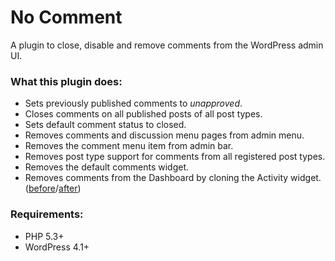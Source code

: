 # No Comment

A plugin to close, disable and remove comments from the WordPress admin UI.

### What this plugin does:
- Sets previously published comments to _unapproved_.
- Closes comments on all published posts of all post types.
- Sets default comment status to closed.
- Removes comments and discussion menu pages from admin menu.
- Removes the comment menu item from admin bar.
- Removes post type support for comments from all registered post types.
- Removes the default comments widget.
- Removes comments from the Dashboard by cloning the Activity widget. ([before](https://github.com/glueckpress/no-comment/blob/master/assets/img/screenshot-2.png)/[after](https://github.com/glueckpress/no-comment/blob/master/assets/img/screenshot-3.png))

### Requirements:
- PHP 5.3+
- WordPress 4.1+
